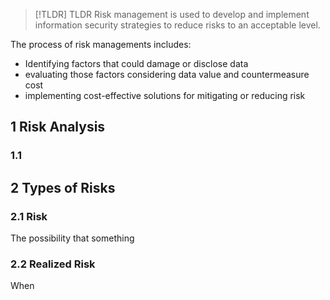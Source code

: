 
> [!TLDR] TLDR
> Risk management is used to develop and implement information
> security strategies to reduce risks to an acceptable level.

The process of risk managements includes:
- Identifying factors that could damage or disclose data
- evaluating those factors considering data value and countermeasure cost
- implementing cost-effective solutions for mitigating or reducing risk

## 1 Risk Analysis
### 1.1

## 2 Types of Risks
### 2.1 Risk
The possibility that something

### 2.2 Realized Risk
When
